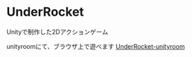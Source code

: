 # UnderRocket
Unityで制作した2Dアクションゲーム

unityroomにて、ブラウザ上で遊べます
[UnderRocket-unityroom](https://unityroom.com/games/underrocket)